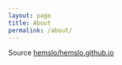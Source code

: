```yaml
---
layout: page
title: About
permalink: /about/
---
```


Source [hemslo/hemslo.github.io](https://github.com/hemslo/hemslo.github.io)
